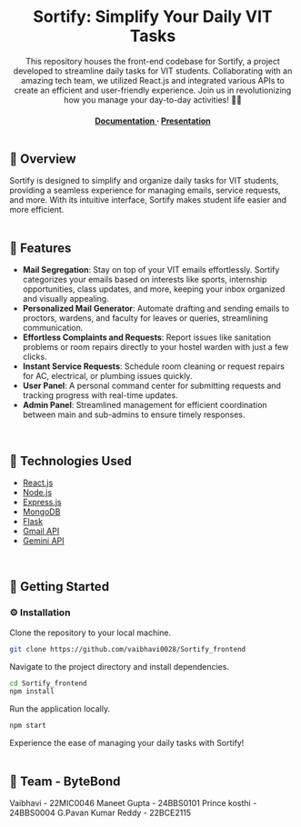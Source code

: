 <div align='center'>

<h1>Sortify: Simplify Your Daily VIT Tasks</h1>
<p>This repository houses the front-end codebase for Sortify, a project developed to streamline daily tasks for VIT students. Collaborating with an amazing tech team, we utilized React.js and integrated various APIs to create an efficient and user-friendly experience. Join us in revolutionizing how you manage your day-to-day activities! 🚀📧</p>

<h4> <a href="https://github.com/vaibhavi0028/Sortify_frontend/blob/main/README.md"> Documentation </a> <span> · </span> <a href="https://www.canva.com/design/DAGRIWj0wXU/2YHfZKq2mmrqDY19_oHxwA/edit?utm_content=DAGRIWj0wXU&utm_campaign=designshare&utm_medium=link2&utm_source=sharebutton"> Presentation </a> 
<br><br>
</div>

## :star2: Overview

Sortify is designed to simplify and organize daily tasks for VIT students, providing a seamless experience for managing emails, service requests, and more. With its intuitive interface, Sortify makes student life easier and more efficient.
<br><br>

## :dart: Features
- **Mail Segregation**: Stay on top of your VIT emails effortlessly. Sortify categorizes your emails based on interests like sports, internship opportunities, class updates, and more, keeping your inbox organized and visually appealing.
- **Personalized Mail Generator**: Automate drafting and sending emails to proctors, wardens, and faculty for leaves or queries, streamlining communication.
- **Effortless Complaints and Requests**: Report issues like sanitation problems or room repairs directly to your hostel warden with just a few clicks.
- **Instant Service Requests**: Schedule room cleaning or request repairs for AC, electrical, or plumbing issues quickly.
- **User Panel**: A personal command center for submitting requests and tracking progress with real-time updates.
- **Admin Panel**: Streamlined management for efficient coordination between main and sub-admins to ensure timely responses.
<br>

## :space_invader: Technologies Used
<ul>
<li><a href="https://react.dev/">React.js</a></li>
<li><a href="https://nodejs.org/">Node.js</a></li>
<li><a href="https://expressjs.com/">Express.js</a></li>
<li><a href="https://www.mongodb.com/">MongoDB</a></li>
<li><a href="https://flask.palletsprojects.com/">Flask</a></li>
<li><a href="https://gmail.google.com/">Gmail API</a></li>
<li><a href="https://gemini.gscoder.com/">Gemini API</a></li>
</ul>
<br>

## :toolbox: Getting Started

### :gear: Installation

Clone the repository to your local machine.

```bash
git clone https://github.com/vaibhavi0028/Sortify_frontend
```

Navigate to the project directory and install dependencies.

```bash
cd Sortify_frontend
npm install
```

Run the application locally.

```bash
npm start
```

Experience the ease of managing your daily tasks with Sortify!
<br><br>

## :handshake: Team - ByteBond
Vaibhavi - 22MIC0046
Maneet Gupta - 24BBS0101
Prince kosthi - 24BBS0004
G.Pavan Kumar Reddy - 22BCE2115
